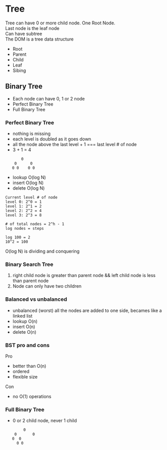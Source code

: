 # Tree

Tree can have 0 or more child node.
One Root Node.  
Last node is the leaf node  
Can have subtree  
The DOM is a tree data structure  

- Root
- Parent
- Child
- Leaf
- Sibing

## Binary Tree
- Each node can have 0, 1 or 2 node
- Perfect Binary Tree
- Full Binary Tree

### **Perfect Binary Tree** 
- nothing is missing
- each level is doubled as it goes down
- all the node above the last level + 1 === last level # of node 
- 3 + 1 = 4
```
       0  
    0      0
   0 0    0 0  
```
- lookup O(log N)
- insert O(log N) 
- delete O(log N)
```
Current level # of node
level 0: 2^0 = 1
level 1: 2^1 = 2
level 2: 2^2 = 4
level 3: 2^3 = 8

# of total nodes = 2^h - 1
log nodes = steps

log 100 = 2
10^2 = 100
```

O(log N) is dividing and conquering
### Binary Search Tree
1. right child node is greater than parent node
   && left child node is less than parent node
1. Node can only have two children  

### Balanced vs unbalanced
- unbalanced (worst) all the nodes are added to one side, becames like a linked list
- lookup O(n)
- insert O(n)
- delete O(n)

### BST pro and cons
Pro
- better than O(n)
- ordered
- flexible size

Con
- no O(1) operations

### **Full Binary Tree**
- 0 or 2 child node, never 1 child
```
        0
    0       0
   0  0
     0 0
```
